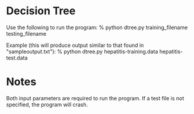 Decision Tree
=============

Use the following to run the program:
    % python dtree.py training_filename testing_filename

Example (this will produce output similar to that found in "sampleoutput.txt"):
    % python dtree.py hepatitis-training.data hepatitis-test.data

Notes
=====

Both input parameters are required to run the program.  If a test file is not specified, the program will crash.


